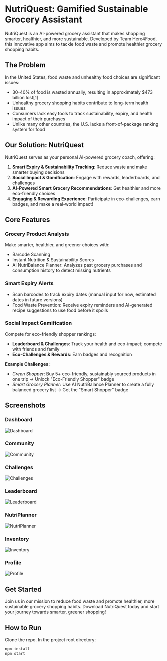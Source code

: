 # NutriQuest: Gamified Sustainable Grocery Assistant

NutriQuest is an AI-powered grocery assistant that makes shopping smarter, healthier, and more sustainable. Developed by Team Here4Food, this innovative app aims to tackle food waste and promote healthier grocery shopping habits.

## The Problem

In the United States, food waste and unhealthy food choices are significant issues:

- 30-40% of food is wasted annually, resulting in approximately $473 billion lost[1]
- Unhealthy grocery shopping habits contribute to long-term health issues
- Consumers lack easy tools to track sustainability, expiry, and health impact of their purchases
- Unlike many other countries, the U.S. lacks a front-of-package ranking system for food

## Our Solution: NutriQuest

NutriQuest serves as your personal AI-powered grocery coach, offering:

1. **Smart Expiry & Sustainability Tracking**: Reduce waste and make smarter buying decisions
2. **Social Impact & Gamification**: Engage with rewards, leaderboards, and challenges
3. **AI-Powered Smart Grocery Recommendations**: Get healthier and more eco-friendly choices
4. **Engaging & Rewarding Experience**: Participate in eco-challenges, earn badges, and make a real-world impact!

## Core Features

### Grocery Product Analysis

Make smarter, healthier, and greener choices with:

- Barcode Scanning
- Instant Nutrition & Sustainability Scores
- AI NutriBalance Planner: Analyzes past grocery purchases and consumption history to detect missing nutrients

### Smart Expiry Alerts

- Scan barcodes to track expiry dates (manual input for now, estimated dates in future versions)
- Food Waste Prevention: Receive expiry reminders and AI-generated recipe suggestions to use food before it spoils

### Social Impact Gamification

Compete for eco-friendly shopper rankings:

- **Leaderboard & Challenges**: Track your health and eco-impact; compete with friends and family
- **Eco-Challenges & Rewards**: Earn badges and recognition

**Example Challenges:**

- _Green Shopper_: Buy 5+ eco-friendly, sustainably sourced products in one trip → Unlock "Eco-Friendly Shopper" badge
- _Smart Grocery Planner_: Use AI NutriBalance Planner to create a fully balanced grocery list → Get the "Smart Shopper" badge

## Screenshots

### Dashboard

![Dashboard](screenshots/dashboard.png)

### Community

![Community](screenshots/community.png)

### Challenges

![Challenges](screenshots/challenges.png)

### Leaderboard

![Leaderboard](screenshots/leaderboard.png)

### NutriPlanner

![NutriPlanner](screenshots/nutriplanner.png)

### Inventory

![Inventory](screenshots/inventory.png)

### Profile

![Profile](screenshots/profile.png)

## Get Started

Join us in our mission to reduce food waste and promote healthier, more sustainable grocery shopping habits. Download NutriQuest today and start your journey towards smarter, greener shopping!

## How to Run

Clone the repo. In the project root directory:

```bash
npm install
npm start
```
